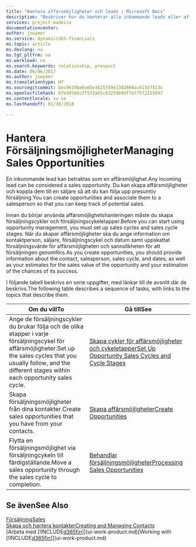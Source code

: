 ```yaml
---
title: "Hantera affärsmöjligheter och leads | Microsoft Docs"
description: "Beskriver hur du hanterar alla inkommande leads eller affärsmöjligheter i Finance and Operations, Business edition, samt hur du associerar affärsmöjligheten med en säljare för att följa upp potentiell försäljning."
services: project-madeira
documentationcenter: 
author: jswymer
ms.service: dynamics365-financials
ms.topic: article
ms.devlang: na
ms.tgt_pltfrm: na
ms.workload: na
ms.search.keywords: relationship, prospect
ms.date: 06/06/2017
ms.author: jswymer
ms.translationtype: HT
ms.sourcegitcommit: bec0619be0a65e3625759e13d2866ac615d7513c
ms.openlocfilehash: 67e385b6c3f533ab5c63259b9df7e775f2155897
ms.contentlocale: sv-se
ms.lasthandoff: 01/30/2018

---
```

# <a name="managing-sales-opportunities"></a><span data-ttu-id="dcfeb-103">Hantera Försäljningsmöjligheter</span><span class="sxs-lookup"><span data-stu-id="dcfeb-103">Managing Sales Opportunities</span></span>
<span data-ttu-id="dcfeb-104">En inkommande lead kan betraktas som en affärsmöjlighet.</span><span class="sxs-lookup"><span data-stu-id="dcfeb-104">Any incoming lead can be considered a sales opportunity.</span></span> <span data-ttu-id="dcfeb-105">Du kan skapa affärsmöjligheter och koppla dem till en säljare så att du kan följa upp presumtiv försäljning.</span><span class="sxs-lookup"><span data-stu-id="dcfeb-105">You can create opportunities and associate them to a salesperson so that you can keep track of potential sales.</span></span>

<span data-ttu-id="dcfeb-106">Innan du börjar använda affärsmöjlighetshanteringen måste du skapa försäljningscykler och försäljningscykeletapper.</span><span class="sxs-lookup"><span data-stu-id="dcfeb-106">Before you can start using opportunity management, you must set up sales cycles and sales cycle stages.</span></span> <span data-ttu-id="dcfeb-107">När du skapar affärsmöjligheter ska du ange information om kontaktperson, säljare, försäljningscykel och datum samt uppskattat försäljningsvärde för affärsmöjligheten och sannolikheten för att försäljningen genomförs.</span><span class="sxs-lookup"><span data-stu-id="dcfeb-107">As you create opportunities, you should provide information about the contact, salesperson, sales cycle, and dates, as well as your estimates for the sales value of the opportunity and your estimation of the chances of its success.</span></span>

<span data-ttu-id="dcfeb-108">I följande tabell beskrivs en serie uppgifter, med länkar till de avsnitt där de beskrivs.</span><span class="sxs-lookup"><span data-stu-id="dcfeb-108">The following table describes a sequence of tasks, with links to the topics that describe them.</span></span>

| <span data-ttu-id="dcfeb-109">Om du vill</span><span class="sxs-lookup"><span data-stu-id="dcfeb-109">To</span></span> | <span data-ttu-id="dcfeb-110">Gå till</span><span class="sxs-lookup"><span data-stu-id="dcfeb-110">See</span></span> |
| --- | --- |
| <span data-ttu-id="dcfeb-111">Ange de försäljningscykler du brukar följa och de olika etapper i varje försäljningscykel för affärsmöjligheter.</span><span class="sxs-lookup"><span data-stu-id="dcfeb-111">Set up the sales cycles that you usually follow, and the different stages within each opportunity sales cycle.</span></span> |[<span data-ttu-id="dcfeb-112">Skapa cykler för affärsmöjligheter och cykeletapper</span><span class="sxs-lookup"><span data-stu-id="dcfeb-112">Set Up Opportunity Sales Cycles and Cycle Stages</span></span>](marketing-how-setup-opportunity-sales-cycles-stages.md) |
| <span data-ttu-id="dcfeb-113">Skapa försäljningsmöjligheter från dina kontakter.</span><span class="sxs-lookup"><span data-stu-id="dcfeb-113">Create sales opportunities that you have from your contacts.</span></span> |[<span data-ttu-id="dcfeb-114">Skapa affärsmöjligheter</span><span class="sxs-lookup"><span data-stu-id="dcfeb-114">Create Opportunities</span></span>](marketing-how-create-opportunities.md) |
| <span data-ttu-id="dcfeb-115">Flytta en försäljningsmöjlighet via försäljningcykeln till färdigställande.</span><span class="sxs-lookup"><span data-stu-id="dcfeb-115">Move a sales opportunity through the sales cycle to completion.</span></span> |[<span data-ttu-id="dcfeb-116">Behandlar försäljningsmöjligheter</span><span class="sxs-lookup"><span data-stu-id="dcfeb-116">Processing Sales Opportunities</span></span>](marketing-processing-sales-opportunities.md) |

## <a name="see-also"></a><span data-ttu-id="dcfeb-117">Se även</span><span class="sxs-lookup"><span data-stu-id="dcfeb-117">See Also</span></span>
[<span data-ttu-id="dcfeb-118">Försäljning</span><span class="sxs-lookup"><span data-stu-id="dcfeb-118">Sales</span></span>](sales-manage-sales.md)  
[<span data-ttu-id="dcfeb-119">Skapa och hantera kontakter</span><span class="sxs-lookup"><span data-stu-id="dcfeb-119">Creating and Managing Contacts</span></span>](marketing-contacts.md)  
<span data-ttu-id="dcfeb-120">[Arbeta med [!INCLUDE[d365fin](includes/d365fin_md.md)]](ui-work-product.md)</span><span class="sxs-lookup"><span data-stu-id="dcfeb-120">[Working with [!INCLUDE[d365fin](includes/d365fin_md.md)]](ui-work-product.md)</span></span>

